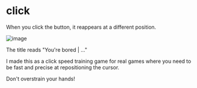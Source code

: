# click
When you click the button, it reappears at a different position.

![image](https://github.com/user-attachments/assets/67095fda-5dd4-4546-bbde-531265f12476)

The title reads "You're bored | ..."

I made this as a click speed training game for real games where you need to be fast and precise at repositioning the cursor.

Don't overstrain your hands!
